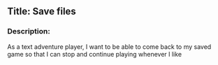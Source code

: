 ## Title: Save files
### Description:
As a text adventure player, I want to be able to come back to my saved game so that I can stop and continue playing whenever I like
